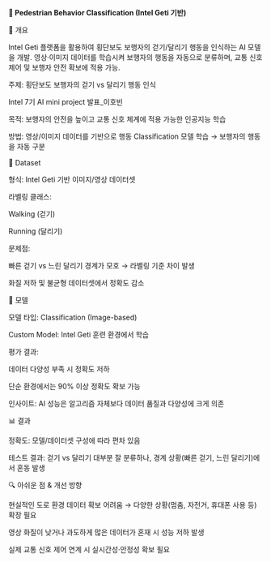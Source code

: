 **🚦 Pedestrian Behavior Classification (Intel Geti 기반)**

📌 개요

Intel Geti 플랫폼을 활용하여 횡단보도 보행자의 걷기/달리기 행동을 인식하는 AI 모델을 개발.
영상·이미지 데이터를 학습시켜 보행자의 행동을 자동으로 분류하며, 교통 신호 제어 및 보행자 안전 확보에 적용 가능.

주제: 횡단보도 보행자의 걷기 vs 달리기 행동 인식

Intel 7기 AI mini project 발표_이호빈

목적: 보행자의 안전을 높이고 교통 신호 체계에 적용 가능한 인공지능 학습

방법: 영상/이미지 데이터를 기반으로 행동 Classification 모델 학습 → 보행자의 행동을 자동 구분


📂 Dataset

형식: Intel Geti 기반 이미지/영상 데이터셋

라벨링 클래스:

Walking (걷기)

Running (달리기)

문제점:

빠른 걷기 vs 느린 달리기 경계가 모호 → 라벨링 기준 차이 발생

화질 저하 및 불균형 데이터셋에서 정확도 감소



🧠 모델

모델 타입: Classification (Image-based)

Custom Model: Intel Geti 훈련 환경에서 학습

평가 결과:

데이터 다양성 부족 시 정확도 저하

단순 환경에서는 90% 이상 정확도 확보 가능

인사이트: AI 성능은 알고리즘 자체보다 데이터 품질과 다양성에 크게 의존



📊 결과

정확도: 모델/데이터셋 구성에 따라 편차 있음

테스트 결과: 걷기 vs 달리기 대부분 잘 분류하나, 경계 상황(빠른 걷기, 느린 달리기)에서 혼동 발생


🔍 아쉬운 점 & 개선 방향

현실적인 도로 환경 데이터 확보 어려움 → 다양한 상황(멈춤, 자전거, 휴대폰 사용 등) 확장 필요

영상 화질이 낮거나 과도하게 많은 데이터가 혼재 시 성능 저하 발생

실제 교통 신호 제어 연계 시 실시간성·안정성 확보 필요
